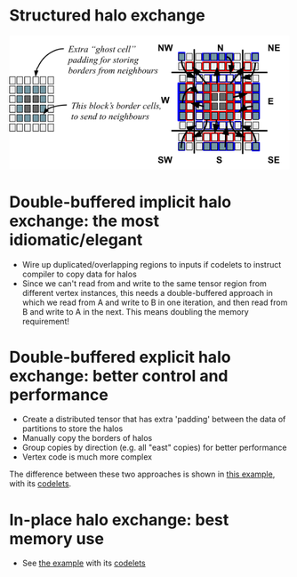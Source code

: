 # Structured halo exchange
![Halo exchange][halo-exchange]

[halo-exchange]: ./structured-halo-exchange.png "Halo exchange"


# Double-buffered implicit halo exchange: the most idiomatic/elegant
* Wire up duplicated/overlapping regions to inputs if codelets to instruct
compiler to copy data for halos
* Since we can't read from and write to the same tensor region
from different vertex instances, this needs a double-buffered approach
in which we read from A and write to B in one iteration, and
then read from B and write to A in the next. This means doubling the 
memory requirement!

# Double-buffered explicit halo exchange: better control and performance
* Create a distributed tensor that has extra 'padding' between the data
of partitions to store the halos
* Manually copy the borders of halos
* Group copies by direction (e.g. all "east" copies) for better performance
* Vertex code is much more complex

The difference between these two approaches is shown in [this example](src/HaloRegionApproaches.cpp),
with its [codelets](src/codelets/HaloRegionApproachesCodelets.cpp).

# In-place halo exchange: best memory use
* See [the example](src/HaloExchangeWithExtraBuffers.cpp) with its [codelets](src/codelets/HaloExchangeCodelets.cpp)
